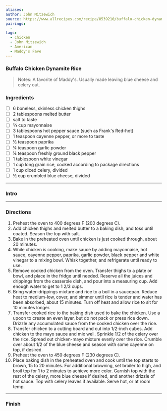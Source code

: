 ```yaml
---
aliases: 
author: John Mitzewich
source: https://www.allrecipes.com/recipe/8539210/buffalo-chicken-dynamite-rice/
pairings:
  - 
tags:
  - Chicken
  - John Mitzewich
  - American
  - Maddy's Fave
---
```

### Buffalo Chicken Dynamite Rice

>Notes: A favorite of Maddy's. Usually made leaving blue cheese and celery out.

### Ingredients
- [ ] 6 boneless, skinless chicken thighs
- [ ] 2 tablespoons melted butter
- [ ] salt to taste
- [ ] ⅔ cup mayonnaise
- [ ] 3 tablespoons hot pepper sauce (such as Frank's Red-hot)
- [ ] 1 teaspoon cayenne pepper, or more to taste
- [ ] ½ teaspoon paprika
- [ ] ¼ teaspoon garlic powder
- [ ] ¼ teaspoon freshly ground black pepper
- [ ] 1 tablespoon white vinegar
- [ ] 1 cup long grain rice, cooked according to package directions
- [ ] 1 cup diced celery, divided
- [ ] ½ cup crumbled blue cheese, divided

---
### Intro


---
### Directions
1. Preheat the oven to 400 degrees F (200 degrees C).
2. Add chicken thighs and melted butter to a baking dish, and toss until coated. Season the top with salt.
3. Bake in the preheated oven until chicken is just cooked through, about 20 minutes.
4. While chicken is cooking, make sauce by adding mayonnaise, hot sauce, cayenne pepper, paprika, garlic powder, black pepper and white vinegar to a mixing bowl. Whisk together, and refrigerate until ready to use.
5. Remove cooked chicken from the oven. Transfer thighs to a plate or bowl, and place in the fridge until needed. Reserve all the juices and drippings from the casserole dish, and pour into a measuring cup. Add enough water to get to 1 2/3 cups.
6. Bring water-drippings mixture and rice to a boil in a saucepan. Reduce heat to medium-low, cover, and simmer until rice is tender and water has been absorbed, about 15 minutes. Turn off heat and allow rice to sit for 10 minutes longer.
7. Transfer cooked rice to the baking dish used to bake the chicken. Use a upoon to create an even layer, but do not pack or press rice down. Drizzle any accumulated sauce from the cooked chicken over the rice.
8. Transfer chicken to a cutting board and cut into 1/2-inch cubes. Add chicken to the mayo sauce and mix well. Sprinkle 1/2 of the celery over the rice. Spread out chicken-mayo mixture evenly over the rice. Crumble over about 1/2 of the blue cheese and season with some cayenne on top, if desired.
9. Preheat the oven to 450 degrees F (230 degrees C).
10. Place baking dish in the preheated oven and cook until the top starts to brown, 15 to 20 minutes. For additional browning, set broiler to high, and broil top for 1 to 2 minutes to achieve more color. Garnish top with the rest of the celery, more blue cheese if desired, and another drizzle of hot sauce. Top with celery leaves if available. Serve hot, or at room temp.

---
### Finish
